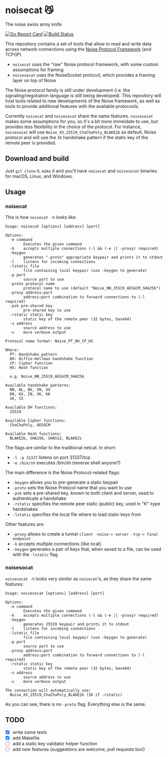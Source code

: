 # noisecat :smirk_cat:
The noise swiss army knife

[![Go Report Card](https://goreportcard.com/badge/github.com/gedigi/noisecat)](https://goreportcard.com/report/github.com/gedigi/noisecat) [![Build Status](https://travis-ci.org/gedigi/noisecat.svg?branch=master)](https://travis-ci.org/gedigi/noisecat)

This repository contains a set of tools that allow to read and write data across network connections using the [Noise Protocol Framework](http://noiseprotocol.org) (and TCP/IP).

* `noisecat` uses the "raw" Noise protocol framework, with some custom assumptions for framing
* `noisesocat` uses the NoiseSocket protocol, which provides a framing layer on top of Noise

The Noise protocol family is still under development (i.e. the signaling/negotiation language is still being developed). This repository will host tools related to new developments of the Noise framework, as well as tools to provide additional features with the available protocools.

Currently `noisecat` and `noisesocat` share the same features. `noisesocat` makes some assumptions for you, so it's a bit more immeidate to use, but provides less flexibility in the choice of the protocol. For instance, `noisesocat` will use `Noise_XX_25519_ChaChaPoly_BLAKE2b` as default, Noise protocol and will use the `IK` handshake pattern if the static key of the remote peer is provided.

## Download and build
Just `git clone` it, `make` it and you'll have `noisecat` and `noisesocat` binaries for macOS, Linux, and Windows.

## Usage
### noisecat
This is how `noisecat -h` looks like:

```
Usage: noisecat [options] [address] [port]

Options:
  -e command
    	Executes the given command
  -k	accepts multiple connections (-l && (-e || -proxy) required)
  -keygen
    	generates "-proto" appropriate keypair and prints it to stdout
  -l	listens for incoming connections
  -lstatic file
    	file containing local keypair (use -keygen to generate)
  -p port
    	source port to use
  -proto protocol name
    	protocol name to use (default "Noise_NN_25519_AESGCM_SHA256")
  -proxy address:port
    	address:port combination to forward connections to (-l required)
  -psk pre-shared key
    	pre-shared key to use
  -rstatic static key
    	static key of the remote peer (32 bytes, base64)
  -s address
    	source address to use
  -v	more verbose output

Protocol name format: Noise_PT_DH_CP_HS

Where:
  PT: Handshake pattern
  DH: Diffie-Hellman handshake function
  CP: Cipher function
  HS: Hash function

  e.g. Noise_NN_25519_AESGCM_SHA256

Available handshake patterns:
  NN, NL, NX, XN, XX
  KN, KX, IN, XK, KK
  IK, IX
 
Available DH functions:
  25519
 
Available Cipher functions:
  ChaChaPoly, AESGCM
 
Available Hash functions:
  BLAKE2b, SHA256, SHA512, BLAKE2s
```

The flags are similar to the traditional netcat. In short:
* `-l -p 31337` listens on port 31337/tcp
* `-e /bin/sh` executes /bin/sh (reverse shell anyone?)

The main difference is the Noise Protocol-related flags:
* `-keygen` allows you to pre-generate a static keypair
* `-proto` sets the Noise Protocol name that you want to use
* `-psk` sets a pre-shared key, known to both client and server, used to authenticate a handshake
* `-rstatic` specifies the remote peer static (public) key, used in "K"-type handshakes
* `-lstatic` specifies the local file where to load static keys from

Other features are:
* `-proxy` allows to create a tunnel `client -noise-> server -tcp-> final endpoint`
* `-k` accepts multiple connections (like ncat)
* `-keygen` generates a pair of keys that, when saved to a file, can be used with the `-lstatic` flag

### noisesocat
`noisesocat -h` looks very similar as `noisecat`'s, as they share the same features:

```
Usage: noisesocat [options] [address] [port]

Options:
  -e command
    	Executes the given command
  -k	accepts multiple connections (-l && (-e || -proxy) required)
  -keygen
    	generates 25519 keypair and prints it to stdout
  -l	listens for incoming connections
  -lstatic file
    	file containing local keypair (use -keygen to generate)
  -p port
    	source port to use
  -proxy address:port
    	address:port combination to forward connections to (-l required)
  -rstatic static key
    	static key of the remote peer (32 bytes, base64)
  -s address
    	source address to use
  -v	more verbose output

The connection will automatically use:
  Noise_XX_25519_ChaChaPoly_BLAKE2b (IK if -rstatic)
```

As you can see, there is no `-proto` flag. Everything else is the same.

## TODO
- [x] write some tests
- [x] add Makefile
- [ ] add a static key validator helper function
- [ ] add new features (suggestions are welcome, pull requests too!)
